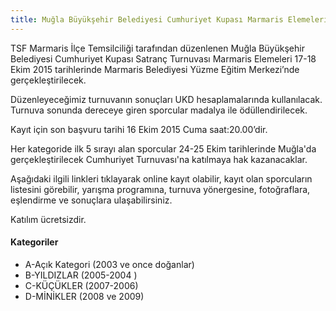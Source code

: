 ```yaml
---
title: Muğla Büyükşehir Belediyesi Cumhuriyet Kupası Marmaris Elemeleri
---
```


TSF Marmaris İlçe Temsilciliği tarafından düzenlenen Muğla Büyükşehir Belediyesi Cumhuriyet Kupası Satranç Turnuvası Marmaris Elemeleri 17-18 Ekim 2015 tarihlerinde Marmaris Belediyesi Yüzme Eğitim Merkezi’nde gerçekleştirilecek.  

Düzenleyeceğimiz turnuvanın sonuçları UKD hesaplamalarında kullanılacak.  
Turnuva sonunda dereceye giren sporcular madalya ile ödüllendirilecek.  


Kayıt için son başvuru tarihi 16 Ekim 2015 Cuma saat:20.00’dir.

Her kategoride ilk 5 sırayı alan sporcular 24-25 Ekim tarihlerinde Muğla'da gerçekleştirilecek Cumhuriyet Turnuvası'na katılmaya hak kazanacaklar.  

Aşağıdaki ilgili linkleri tıklayarak online kayıt olabilir, kayıt olan sporcuların listesini görebilir, yarışma programına, turnuva yönergesine, fotoğraflara, eşlendirme ve sonuçlara ulaşabilirsiniz.  

Katılım ücretsizdir.  

#### Kategoriler

* A-Açık Kategori	(2003 ve once doğanlar)
* B-YILDIZLAR (2005-2004 )
* C-KÜÇÜKLER (2007-2006)
* D-MİNİKLER (2008 ve 2009)
